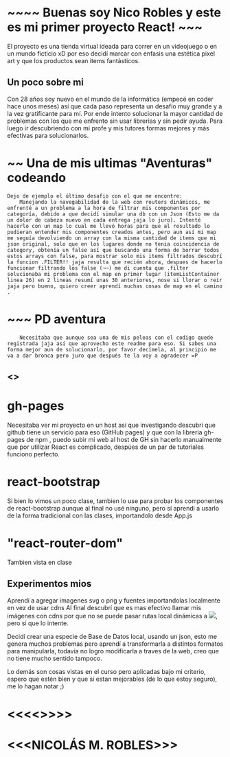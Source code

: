 # ~~~~ Buenas soy Nico Robles y este es mi primer proyecto React! ~~~

El proyecto es una tienda virtual ideada para correr en un videojuego o en un mundo ficticio xD
por eso decidí marcar con enfasis una estética pixel art y que los productos sean items fantásticos.

## Un poco sobre mi
Con 28 años soy nuevo en el mundo de la informática (empecé en coder hace unos meses) así que cada paso representa un desafío muy grande y a la vez gratificante para mí. Por ende intento solucionar la mayor cantidad de problemas con los que me enfrento sin usar librerias y sin pedir ayuda. Para luego ir descubriendo con mi profe y mis tutores formas mejores y más efectivas para solucionarlos.
# ~~ Una de mis ultimas "Aventuras" codeando
    Dejo de ejemplo el último desafio con el que me encontre:
        Manejando la navegabilidad de la web con routers dinámicos, me enfrenté a un problema a la hora de filtrar mis componentes por categoría, debido a que decidí simular una db con un Json (Esto me da un dolor de cabeza nuevo en cada entrega jaja lo juro). Intenté hacerlo con un map lo cual me llevó horas para que al resultado lo pudieran entender mis componentes creados antes, pero aun así mi map me seguía devolviendo un array con la misma cantidad de items que mi json original, solo que en los lugares donde no tenia coincidencia de category, obtenía un false así que buscando una forma de borrar todos estos arrays con false, para mostrar solo mis items filtrados descubrí la funcion .FILTER!! jaja resulta que recién ahora, despues de hacerlo funcionar filtrando los false (¬¬) me di cuenta que .filter solucionaba mi problema con el map en primer lugar (itemListContainer linea 26) en 2 lineas resumí unas 30 anteriores, nose si llorar o reír jaja pero bueno, quiero creer aprendí muchas cosas de map en el camino .
# ~~~ PD aventura
        Necesitaba que aunque sea una de mis peleas con el codigo quede registrada jaja así que aprovecho este readme para eso. Si sabes una forma mejor aun de solucionarlo, por favor decímela, al principio me va a dar bronca pero juro que después te la voy a agradecer =P

## <<Librerias usadas>>
# gh-pages
Necesitaba ver mi proyecto en un host así que investigando descubrí que github tiene un servicio para eso (GitHub pages) y que con la libreria gh-pages de npm , puedo subir mi web al host de GH sin hacerlo manualmente que por utilizar React es complicado, despúes de un par de tutoriales funciono perfecto.

# react-bootstrap 
Si bien lo vimos un poco clase, tambien lo use para probar los componentes de react-bootstrap aunque al final no usé ninguno, pero sí aprendi a usarlo de la forma tradicional con las clases, importandolo desde App.js

# "react-router-dom"
Tambien vista en clase

## Experimentos mios
Aprendí a agregar imagenes svg o png y fuentes importandolas localmente en vez de usar cdns
Al final descubrí que es mas efectivo llamar mis imágenes con cdns por que no se puede pasar rutas local dinámicas a <img src="ruta">, pero si que lo intente.

Decidí crear una especie de Base de Datos local, usando un json, esto me genera muchos problemas pero aprendí a transformarla a distintos formatos para manipularla, todavía no logro modificarla a traves de la web, creo que no tiene mucho sentido tampoco.

Lo demás son cosas vistas en el curso pero aplicadas bajo mi criterio, espero que estén bien y que si estan mejorables (de lo que estoy seguro), me lo hagan notar ;) 

# <<<<<GRACIAS POR LEER Y CORREGIR>>>>>
# <<<NICOLÁS M. ROBLES>>>



